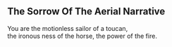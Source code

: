 The Sorrow Of The Aerial Narrative
----------------------------------
You are the motionless sailor of a toucan,  
the ironous ness of the horse, the power of the fire.  
